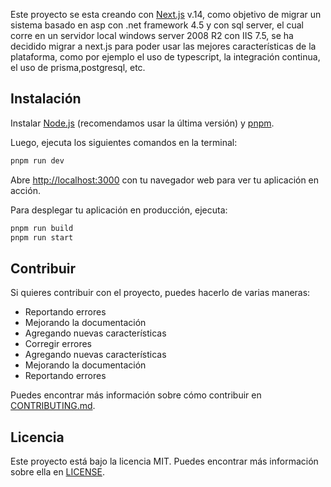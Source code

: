 Este proyecto se esta creando con [Next.js](https://nextjs.org/) v.14, como objetivo de migrar un sistema basado en asp con .net framework 4.5 y con sql server, el cual corre en un servidor local windows server 2008 R2 con IIS 7.5, se ha decidido migrar a next.js para poder usar las mejores características de la plataforma, como por ejemplo el uso de typescript, la integración continua, el uso de prisma,postgresql, etc.


## Instalación

Instalar [Node.js](https://nodejs.org/en/download/) (recomendamos usar la última versión) y [pnpm](https://pnpm.io/installation).

Luego, ejecuta los siguientes comandos en la terminal:

```bash
pnpm run dev

```
Abre [http://localhost:3000](http://localhost:3000) con tu navegador web para ver tu aplicación en acción.

Para desplegar tu aplicación en producción, ejecuta:

```bash
pnpm run build
pnpm run start
```

## Contribuir

Si quieres contribuir con el proyecto, puedes hacerlo de varias maneras:

- Reportando errores
- Mejorando la documentación
- Agregando nuevas características
- Corregir errores
- Agregando nuevas características
- Mejorando la documentación
- Reportando errores

Puedes encontrar más información sobre cómo contribuir en [CONTRIBUTING.md](CONTRIBUTING.md).

## Licencia

Este proyecto está bajo la licencia MIT. Puedes encontrar más información sobre ella en [LICENSE](LICENSE). 